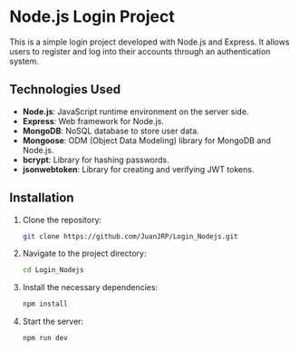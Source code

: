 # Node.js Login Project

This is a simple login project developed with Node.js and Express. It allows users to register and log into their accounts through an authentication system.

## Technologies Used

- **Node.js**: JavaScript runtime environment on the server side.
- **Express**: Web framework for Node.js.
- **MongoDB**: NoSQL database to store user data.
- **Mongoose**: ODM (Object Data Modeling) library for MongoDB and Node.js.
- **bcrypt**: Library for hashing passwords.
- **jsonwebtoken**: Library for creating and verifying JWT tokens.

## Installation

1. Clone the repository:

   ```bash
   git clone https://github.com/JuanJRP/Login_Nodejs.git

2. Navigate to the project directory:
    ```bash
    cd Login_Nodejs

3. Install the necessary dependencies:
    ```bash
    npm install

4. Start the server:
    ```bash
    npm run dev
